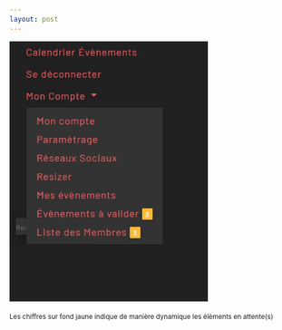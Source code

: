 ```yaml
---
layout: post
---
```


<img src="images/adminNavbar.jpg" width=350>

<small>Les chiffres sur fond jaune indique de manière dynamique les élèments en attente(s)</small>